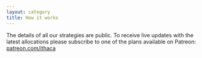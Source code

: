 ```yaml
---
layout: category
title: How it works
---
```


The details of all our strategies are public. To receive live updates with the latest allocations please subscribe to one of the plans available on Patreon: [patreon.com/ithaca](https://www.patreon.com/ithaca "Go to Patreon page")
